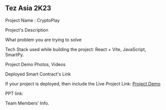 ## Tez Asia 2K23


Project Name : CryptoPlay

Project's Description

What problem you are trying to solve

Tech Stack used while building the project: React + Vite, JavaScript, SmartPy.

Project Demo Photos, Videos

Deployed Smart Contract's Link

If your project is deployed, then include the Live Project Link: [Project Demo](https://cryptoplay.netlify.app/)

PPT link:

Team Members' Info.
